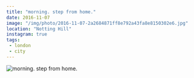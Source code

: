 ```yaml
---
title: "morning. step from home."
date: 2016-11-07
image: "/img/photo/2016-11-07-2a2684871ff8e792a43fa8e8150302e6.jpg"
location: "Notting Hill"
instagram: true
tags:
 - london
 - city
---
```


![morning. step from home.](/img/photo/2016-11-07-2a2684871ff8e792a43fa8e8150302e6.jpg)
